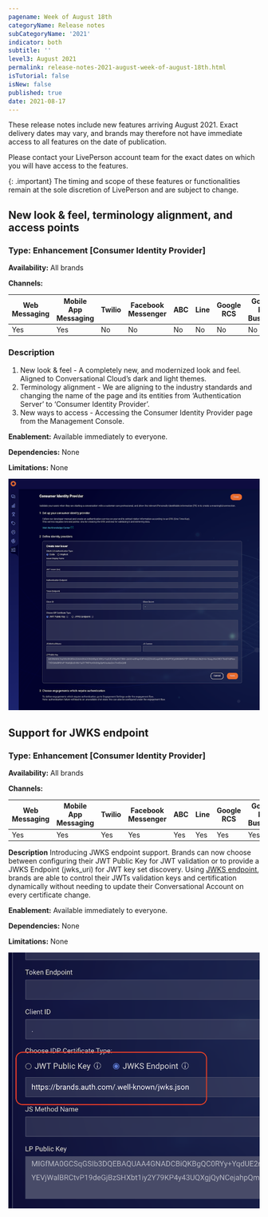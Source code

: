 ```yaml
---
pagename: Week of August 18th
categoryName: Release notes
subCategoryName: '2021'
indicator: both
subtitle: ''
level3: August 2021
permalink: release-notes-2021-august-week-of-august-18th.html
isTutorial: false
isNew: false
published: true
date: 2021-08-17
---
```

These release notes include new features arriving August 2021. Exact delivery dates may vary, and brands may therefore not have immediate access to all features on the date of publication.

Please contact your LivePerson account team for the exact dates on which you will have access to the features.

{: .important}
The timing and scope of these features or functionalities remain at the sole discretion of LivePerson and are subject to change.

## New look & feel, terminology alignment, and access points

### Type: Enhancement [Consumer Identity Provider]

**Availability:** All brands

**Channels:**

<div class="tablecontainer">

<table class="releasenotes">

<thead>

<tr class="categoryrow">

<th>Web Messaging</th>

<th>Mobile App Messaging</th>

<th>Twilio</th>

<th>Facebook Messenger</th>

<th>ABC</th>

<th>Line</th>

<th>Google RCS</th>

<th>Google My Business</th>

<th>WhatsApp Business</th>

<th>CM</th>

<th>WeChat</th>

<th>Chat</th>

</tr>

</thead>

<tbody>

<tr>

<td>Yes</td>

<td>Yes</td>

<td>No</td>

<td>No</td>

<td>No</td>

<td>No</td>

<td>No</td>

<td>No</td>

<td>No</td>

<td>No</td>

<td>No</td>

<td>Yes</td>

</tr>

</tbody>

</table>

</div>

### Description
1. New look & feel - A completely new, and modernized look and feel. Aligned to Conversational Cloud’s dark and light themes.
2. Terminology alignment - We are aligning to the industry standards and changing the name of the page and its entities from ‘Authentication Server’ to ‘Consumer Identity Provider’.
3. New ways to access - Accessing the Consumer Identity Provider page from the Management Console.


**Enablement:** Available immediately to everyone.

**Dependencies:** None

**Limitations:** None

![](img/week-of-august-18th-1.png)

## Support for JWKS endpoint 
### Type: Enhancement [Consumer Identity Provider]

**Availability:** All brands

**Channels:**

<div class="tablecontainer">

<table class="releasenotes">

<thead>

<tr class="categoryrow">

<th>Web Messaging</th>

<th>Mobile App Messaging</th>

<th>Twilio</th>

<th>Facebook Messenger</th>

<th>ABC</th>

<th>Line</th>

<th>Google RCS</th>

<th>Google My Business</th>

<th>WhatsApp Business</th>

<th>CM</th>

<th>WeChat</th>

<th>Chat</th>

</tr>

</thead>

<tbody>

<tr>

<td>Yes</td>

<td>Yes</td>

<td>Yes</td>

<td>Yes</td>

<td>Yes</td>

<td>Yes</td>

<td>Yes</td>

<td>Yes</td>

<td>Yes</td>

<td>Yes</td>

<td>Yes</td>

<td>No</td>

</tr>

</tbody>

</table>

</div>

**Description**
Introducing JWKS endpoint support. Brands can now choose between configuring their JWT Public Key for JWT validation or to provide a JWKS Endpoint (jwks_uri) for JWT key set discovery.
Using [JWKS endpoint](https://datatracker.ietf.org/doc/html/rfc8414), brands are able to control their JWTs validation keys and certification dynamically without needing to update their Conversational Account on every certificate change.


**Enablement:** Available immediately to everyone.

**Dependencies:** None

**Limitations:** None

![](/img/week-of-august-18th-2.png)

